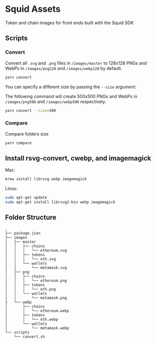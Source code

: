 # Squid Assets

Token and chain images for front ends built with the Squid SDK

## Scripts

### Convert

Convert all `.svg` and `.png` files in `/images/master` to 128x128 PNGs and WebPs in `/images/png128` and `/images/webp128` by default.

```bash
yarn convert
```

You can specify a different size by passing the `--size` argument:

The following command will create 500x500 PNGs and WebPs in `/images/png500` and `/images/webp500` respectively.

```bash
yarn convert --size=500
```

### Compare

Compare folders size

```bash
yarn compare
```

## Install rsvg-convert, cwebp, and imagemagick

Mac:

```bash
brew install librsvg webp imagemagick
```

Linux:

```bash
sudo apt-get update
sudo apt-get install librsvg2-bin webp imagemagick
```

## Folder Structure

```
.
├── package.json
├── images
│   ├── master
│   │   ├── chains
│   │   │   └── ethereum.svg
│   │   ├── tokens
│   │   │   └── eth.svg
│   │   └── wallets
│   │       └── metamask.svg
│   ├── png
│   │   ├── chains
│   │   │   └── ethereum.png
│   │   ├── tokens
│   │   │   └── eth.png
│   │   └── wallets
│   │       └── metamask.png
├   └── webp
│       ├── chains
│       │   └── ethereum.webp
│       ├── tokens
│       │   └── eth.webp
│       └── wallets
│           └── metamask.webp
└── scripts
    └── convert.sh
```
